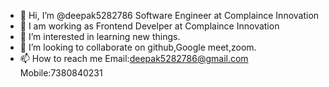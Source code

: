 - 👋 Hi, I’m @deepak5282786 Software Engineer at Complaince Innovation
- 🌱 I am working as Frontend Develper at Complaince Innovation
- 👀 I’m interested in learning new things.
- 💞️ I’m looking to collaborate on github,Google meet,zoom.
- 📫 How to reach me Email:deepak5282786@gmail.com Mobile:7380840231

<!---
deepak5282786/deepak5282786 is a ✨ special ✨ repository because its `README.md` (this file) appears on your GitHub profile.
You can click the Preview link to take a look at your changes.
--->
